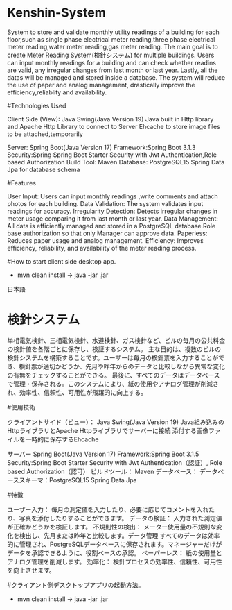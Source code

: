 # Kenshin-System
System to store and validate monthly utility readings of a building for each floor,such as single phase electrical meter reading,three phase electrical meter reading,water meter reading,gas meter reading.
The main goal is to create Meter Reading System(検針システム) for multiple buildings. Users can input monthly readings for a building and can check whether readins are valid, any irregular changes from last month or last year. Lastly, all the datas will be managed and stored inside a database. The system will reduce the use of paper and analog management, drastically improve the efficiency,reliablity and availability.

#Technologies Used

Client Side (View): Java Swing(Java Version 19) Java built in Http library and Apache Http Library to connect to Server Ehcache to store image files to be attached,temporarily

Server: Spring Boot(Java Version 17) Framework:Spring Boot 3.1.3 
Security:Spring Spring Boot Starter Security with Jwt Authentication,Role based Authorization 
Build Tool: Maven 
Database: PostgreSQL15 Spring Data Jpa for database schema

#Features

User Input: Users can input monthly readings ,write comments and attach photos for each building. Data Validation: The system validates input readings for accuracy. 
Irregularity Detection: Detects irregular changes in meter usage comparing it from last month or last year.
Data Management: All data is efficiently managed and stored in a PostgreSQL database.Role base authorization so that only Manager can approve data.
Paperless: Reduces paper usage and analog management. 
Efficiency: Improves efficiency, reliability, and availability of the meter reading process.

#How to start client side desktop app.
  - mvn clean install -> java -jar <name of jar file>.jar

日本語
# 検針システム
単相電気検針、三相電気検針、水道検針、ガス検針など、ビルの毎月の公共料金の検針値を各階ごとに保存し、検証するシステム。
主な目的は、複数のビルの検針システムを構築することです。ユーザーは毎月の検針票を入力することができ、検針票が適切かどうか、先月や昨年からのデータと比較しながら異常な変化の有無をチェックすることができる。
最後に、すべてのデータはデータベースで管理・保存される。このシステムにより、紙の使用やアナログ管理が削減され、効率性、信頼性、可用性が飛躍的に向上する。

#使用技術

クライアントサイド（ビュー）： Java Swing(Java Version 19) Java組み込みのHttpライブラリとApache Httpライブラリでサーバーに接続 添付する画像ファイルを一時的に保存するEhcache

サーバー Spring Boot(Java Version 17) Framework:Spring Boot 3.1.5 
Security:Spring Boot Starter Security with Jwt Authentication（認証）, Role based Authorization（認可）
ビルドツール： Maven データベース： 
データベーススキーマ：PostgreSQL15 Spring Data Jpa

#特徴

ユーザー入力： 毎月の測定値を入力したり、必要に応じてコメントを入れたり、写真を添付したりすることができます。
データの検証： 入力された測定値が正確かどうかを検証します。
不規則性の検出： メーター使用量の不規則な変化を検出し、先月または昨年と比較します。データ管理 すべてのデータは効率的に管理され、PostgreSQLデータベースに保存されます。マネージャーだけがデータを承認できるように、役割ベースの承認。
ペーパーレス： 紙の使用量とアナログ管理を削減します。
効率化： 検針プロセスの効率性、信頼性、可用性を向上させます。

#クライアント側デスクトップアプリの起動方法。
  - mvn clean install -> java -jar <name of jar file>.jar

